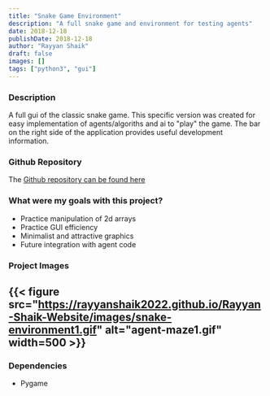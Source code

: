 ```yaml
---
title: "Snake Game Environment"
description: "A full snake game and environment for testing agents"
date: 2018-12-18
publishDate: 2018-12-18
author: "Rayyan Shaik"
draft: false
images: []
tags: ["python3", "gui"]
---
```


### Description
A full gui of the classic snake game. This specific version was created for easy implementation of agents/algoriths and ai to "play" the game. The bar on the right side of the application provides useful development information.

### Github Repository
The [Github repository can be found here](https://github.com/rayyanshaik2022/Snake-Environment)

### What were my goals with this project?
* Practice manipulation of 2d arrays
* Practice GUI efficiency
* Minimalist and attractive graphics
* Future integration with agent code

### Project Images

{{< figure src="https://rayyanshaik2022.github.io/Rayyan-Shaik-Website/images/snake-environment1.gif" alt="agent-maze1.gif" width=500 >}}
---

### Dependencies
* Pygame